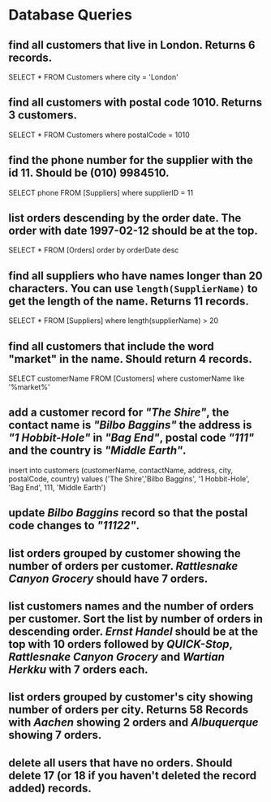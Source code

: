 # Database Queries

## find all customers that live in London. Returns 6 records.

SELECT \* FROM Customers
where city = 'London'

## find all customers with postal code 1010. Returns 3 customers.

SELECT \* FROM Customers
where postalCode = 1010

## find the phone number for the supplier with the id 11. Should be (010) 9984510.

SELECT phone FROM [Suppliers]
where supplierID = 11

## list orders descending by the order date. The order with date 1997-02-12 should be at the top.

SELECT \* FROM [Orders]
order by orderDate desc

## find all suppliers who have names longer than 20 characters. You can use `length(SupplierName)` to get the length of the name. Returns 11 records.

SELECT \* FROM [Suppliers]
where length(supplierName) > 20

## find all customers that include the word "market" in the name. Should return 4 records.

SELECT customerName FROM [Customers]
where customerName like '%market%'

## add a customer record for _"The Shire"_, the contact name is _"Bilbo Baggins"_ the address is _"1 Hobbit-Hole"_ in _"Bag End"_, postal code _"111"_ and the country is _"Middle Earth"_.

insert into customers (customerName, contactName, address, city, postalCode, country)
values ('The Shire','Bilbo Baggins', '1 Hobbit-Hole', 'Bag End', 111, 'Middle Earth')

## update _Bilbo Baggins_ record so that the postal code changes to _"11122"_.

## list orders grouped by customer showing the number of orders per customer. _Rattlesnake Canyon Grocery_ should have 7 orders.

## list customers names and the number of orders per customer. Sort the list by number of orders in descending order. _Ernst Handel_ should be at the top with 10 orders followed by _QUICK-Stop_, _Rattlesnake Canyon Grocery_ and _Wartian Herkku_ with 7 orders each.

## list orders grouped by customer's city showing number of orders per city. Returns 58 Records with _Aachen_ showing 2 orders and _Albuquerque_ showing 7 orders.

## delete all users that have no orders. Should delete 17 (or 18 if you haven't deleted the record added) records.

